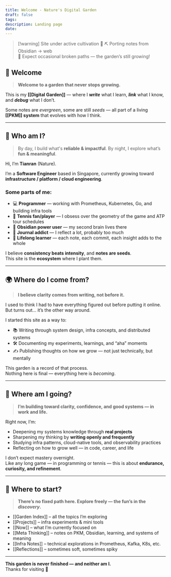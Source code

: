```yaml
---
title: Welcome - Nature's Digital Garden
draft: false
tags:
description: Landing page
date:
---
```

> [!warning] Site under active cultivation 🌱
>⛏️ Porting notes from Obsidian → web  
>🚧 Expect occasional broken paths — the garden’s still growing!

##  🌱 Welcome

> **Welcome to a garden that never stops growing.**

This is my **[[Digital Garden]]** — where I ***write*** what I learn, ***link*** what I know, and ***debug*** what I don’t.

Some notes are _evergreen_, some are still _seeds_ — all part of a living **[[PKM]] system** that evolves with how I think.

---
## 🧠 Who am I?

> By day, I build what's **reliable & impactful**. 
> By night, I explore what’s **fun & meaningful**.

Hi, I’m **Tianran** (Nature).  

I’m a **Software Engineer** based in Singapore, currently growing toward **infrastructure / platform / cloud engineering**.

### Some parts of me:

- 💻 **Programmer** — working with Prometheus, Kubernetes, Go, and building infra tools
- 🎾 **Tennis fan/player** — I obsess over the geometry of the game and ATP tour schedules
- 🧠 **Obsidian power user** — my second brain lives there
- 📒 **Journal addict** — I reflect a lot, probably too much
- 🌱 **Lifelong learner** — each note, each commit, each insight adds to the whole

I believe **consistency beats intensity**, and **notes are seeds**.  
This site is the **ecosystem** where I plant them.

---
## 🌍 Where do I come from?

> **I believe clarity comes from writing, not before it.**

I used to think I had to have everything figured out before putting it online. But turns out… it’s the other way around.

I started this site as a way to:
- 📚 Writing through system design, infra concepts, and distributed systems
- 🛠 Documenting my experiments, learnings, and “aha” moments
- ✍️ Publishing thoughts on how we grow — not just technically, but mentally

This garden is a record of that process.  
Nothing here is final — everything here is *becoming*.

---
## 🌻 Where am I going?

> **I’m building toward clarity, confidence, and good systems — in work and life.**

Right now, I’m:
- Deepening my systems knowledge through **real projects**
- Sharpening my thinking by **writing openly and frequently**
- Studying infra patterns, cloud-native tools, and observability practices
- Reflecting on how to grow well — in code, career, and life

I don’t expect mastery overnight.  
Like any long game — in programming or tennis — this is about **endurance, curiosity, and refinement**.

---
## 🧭 Where to start?

> **There’s no fixed path here. Explore freely — the fun’s in the *discovery*.**

- [[Garden Index]] – all the topics I’m exploring
- [[Projects]] – infra experiments & mini tools
- [[Now]] – what I’m currently focused on
- [[Meta Thinking]] – notes on PKM, Obsidian, learning, and systems of meaning
- [[Infra Notes]] – technical explorations in Prometheus, Kafka, K8s, etc.
- [[Reflections]] – sometimes soft, sometimes spiky

---

**This garden is never finished — and neither am I.**  
Thanks for visiting 🌿

